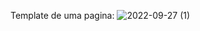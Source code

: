 Template de uma pagina: 
![2022-09-27 (1)](https://user-images.githubusercontent.com/113642256/192652807-d822d267-6263-4751-8b46-8db85ca8a7ef.png)
